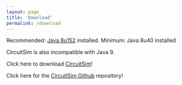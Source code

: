 ```yaml
---
layout: page
title: 'Download'
permalink: /download
---
```


Recommended: [Java 8u152] installed. Minimum: Java 8u40 installed

CircuitSim is also incompatible with Java 9.

Click here to download [CircuitSim]!

Click here for the [CircuitSim Github] repository!

[Java 8u152]: http://java.sun.com/
[CircuitSim]: https://www.roiatalla.com/public/CircuitSim/
[CircuitSim Github]: https://www.github.com/ra4king/CircuitSim
